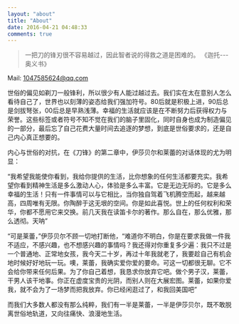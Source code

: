```yaml
---
layout: "about"
title: "About"
date: 2016-04-21 04:48:33
comments: true
---
```



>	一把刀的锋刃很不容易越过，因此智者说的得救之道是困难的。
									《迦托---奥义书》

Mail: 1047585624@qq.com


世俗的偏见如剃刀一般锋利，所以很少有人能过越过去。我们实在太在意别人怎么看待自己了，世界也以刻薄的姿态给我们强加符号。80后就是积极上进，90后总是剑拔弩张，00后总是早熟浅薄。幸福的生活就应该是在不断努力后获得权力与荣誉。这些标签或者符号不知不觉在我们的脑子里固化，同时自身也成为制造偏见的一部分，最后忘了自己花费大量时间去追逐的梦想，到底是世俗要求的，还是自己内心真正想要的。

内心与世俗的对抗，在《刀锋》的第二章中，伊莎贝尔和莱蕾的对话体现的尤为明显：

“我希望我能使你看到，我给你提供的生活，比你想象的任何生活都要充实。我希望你看到精神生活是多么激动人心，体验是多么丰富。它是无边无际的。它是多么幸福的生活！只有一件事情可以与它相比，当你独自驾着飞机腾空而起，越来越高，四周唯有无限。你陶醉于这无垠的空间。你是如此喜悦。世上的任何权利和荣华，你都不愿用它来交换。前几天我在读笛卡尔的著作。那么自在，那么优雅，那么透彻。天呐”

“可是莱蕾，”伊莎贝尔不顾一切地打断他，“难道你不明白，你是在要求我做一件我不适应，不感兴趣，也不想感兴趣的事情吗？我还得对你重复多少遍：我只不过是一个普通地、正常地女孩，我今天二十岁，再过十年我就老了，我要趁自己有机会地时候好好地玩一玩。噢，莱蕾，我确实爱你爱的要命。可这一切都很无聊。它不会给你带来任何后果。为了你自己着想，我恳求你放弃它吧。做个男子汉，莱蕾，干男人该干地事。你正在虚度宝贵的光阴，而别人则在大展宏图。莱蕾，如果你爱我，就不会为了一场梦而把我放弃。你已经闲逛过了，和我回美国吧”
	
而我们大多数人都没有那么纯粹，我们有一半是莱蕾，一半是伊莎贝尔，既不敢脱离世俗地轨道，又向往痛快、浪漫地生活。
